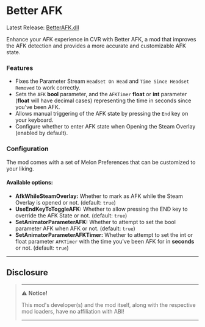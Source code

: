 # Better AFK

Latest Release: [BetterAFK.dll](https://github.com/kafeijao/Kafe_CVR_Mods/releases/latest/download/BetterAFK.dll)

Enhance your AFK experience in CVR with Better AFK, a mod that improves the AFK detection and provides a more accurate
and customizable AFK state.

### Features

- Fixes the Parameter Stream `Headset On Head` and `Time Since Headset Removed` to work correctly.
- Sets the `AFK` **bool** parameter, and the `AFKTimer` **float** or **int** parameter (**float** will have decimal 
  cases) representing the time in seconds since you've been AFK.
- Allows manual triggering of the AFK state by pressing the `End` key on your keyboard.
- Configure whether to enter AFK state when Opening the Steam Overlay (enabled by default).

### Configuration

The mod comes with a set of Melon Preferences that can be customized to your liking.

#### Available options:

- **AfkWhileSteamOverlay:** Whether to mark as AFK while the Steam Overlay is opened or not. (default: `true`)
- **UseEndKeyToToggleAFK:** Whether to allow pressing the END key to override the AFK State or not. (default: `true`)
- **SetAnimatorParameterAFK:** Whether to attempt to set the bool parameter AFK when AFK or not. (default: `true`)
- **SetAnimatorParameterAFKTimer:** Whether to attempt to set the int or float parameter `AFKTimer` with the time you've
  been AFK for in **seconds** or not. (default: `true`)

---

## Disclosure

> ---
> ⚠️ **Notice!**
>
> This mod's developer(s) and the mod itself, along with the respective mod loaders, have no affiliation with ABI!
>
> ---

